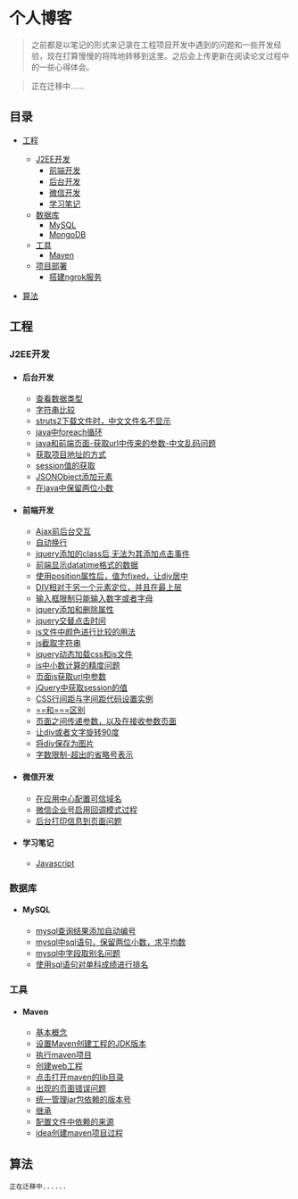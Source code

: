 # 个人博客

> 之前都是以笔记的形式来记录在工程项目开发中遇到的问题和一些开发经验，现在打算慢慢的将阵地转移到这里。之后会上传更新在阅读论文过程中的一些心得体会。

> 正在迁移中......

## 目录
* [工程](#工程)
   * [J2EE开发](#J2EE开发)
      * [前端开发](#前端开发)
      * [后台开发](#后台开发)
      * [微信开发](#微信开发)
      * [学习笔记](#学习笔记)
   * [数据库](#数据库)
      * [MySQL](#MySQL)
      * [MongoDB](#MongoDB)
   * [工具](#工具)
      * [Maven](#Maven)
   * [项目部署](#项目部署)
      * [搭建ngrok服务]()

* [算法](#算法)

## 工程
### J2EE开发
* #### 后台开发
   * [查看数据类型](https://github.com/yongbowin/blog/tree/master/J2EE/backend/check_datatype.md)
   * [字符串比较](https://github.com/yongbowin/blog/tree/master/J2EE/backend/compete_str.md)
   * [struts2下载文件时，中文文件名不显示](https://github.com/yongbowin/blog/tree/master/J2EE/backend/filename_no_show.md)
   * [java中foreach循环](https://github.com/yongbowin/blog/tree/master/J2EE/backend/foreach.md)
   * [java和前端页面-获取url中传来的参数-中文乱码问题](https://github.com/yongbowin/blog/tree/master/J2EE/backend/get_param_zh_error.md)
   * [获取项目地址的方式](https://github.com/yongbowin/blog/tree/master/J2EE/backend/get_project_addr.md)
   * [session值的获取](https://github.com/yongbowin/blog/tree/master/J2EE/backend/get_session.md)
   * [JSONObject添加元素](https://github.com/yongbowin/blog/tree/master/J2EE/backend/JSONObject_add_elem.md)
   * [在java中保留两位小数](https://github.com/yongbowin/blog/tree/master/J2EE/backend/save2float.md)
* #### 前端开发
   * [Ajax前后台交互](https://github.com/yongbowin/blog/tree/master/J2EE/frontend/ajax_interact.md)
   * [自动换行](https://github.com/yongbowin/blog/tree/master/J2EE/frontend/auto_wrap.md)
   * [jquery添加的class后,无法为其添加点击事件](https://github.com/yongbowin/blog/tree/master/J2EE/frontend/click_event.md)
   * [前端显示datatime格式的数据](https://github.com/yongbowin/blog/tree/master/J2EE/frontend/datetime_show.md)
   * [使用position属性后，值为fixed，让div居中](https://github.com/yongbowin/blog/tree/master/J2EE/frontend/div_center.md)
   * [DIV相对于另一个元素定位，并且在最上层](https://github.com/yongbowin/blog/tree/master/J2EE/frontend/div_up.md)
   * [输入框限制只能输入数字或者字母](https://github.com/yongbowin/blog/tree/master/J2EE/frontend/input_re.md)
   * [jquery添加和删除属性](https://github.com/yongbowin/blog/tree/master/J2EE/frontend/jq_add_del_property.md)
   * [jquery交替点击时间](https://github.com/yongbowin/blog/tree/master/J2EE/frontend/jq_time.md)
   * [js文件中颜色进行比较的用法](https://github.com/yongbowin/blog/tree/master/J2EE/frontend/js_color_compete.md)
   * [js截取字符串](https://github.com/yongbowin/blog/tree/master/J2EE/frontend/js_cut_str.md)
   * [jquery动态加载css和js文件](https://github.com/yongbowin/blog/tree/master/J2EE/frontend/js_dynamic_locd_js_css.md)
   * [js中小数计算的精度问题](https://github.com/yongbowin/blog/tree/master/J2EE/frontend/js_float_accu.md)
   * [页面js获取url中参数](https://github.com/yongbowin/blog/tree/master/J2EE/frontend/js_get_param.md)
   * [jQuery中获取session的值](https://github.com/yongbowin/blog/tree/master/J2EE/frontend/js_get_session.md)
   * [CSS行间距与字间距代码设置实例](https://github.com/yongbowin/blog/tree/master/J2EE/frontend/line_word_gap.md)
   * [==和===区别](https://github.com/yongbowin/blog/tree/master/J2EE/frontend/operator.md)
   * [页面之间传递参数，以及在接收参数页面](https://github.com/yongbowin/blog/tree/master/J2EE/frontend/pass_param_in_diff_pages.md)
   * [让div或者文字旋转90度](https://github.com/yongbowin/blog/tree/master/J2EE/frontend/rotate_work.md)
   * [将div保存为图片](https://github.com/yongbowin/blog/tree/master/J2EE/frontend/save_page_2_img.md)
   * [字数限制-超出的省略号表示](https://github.com/yongbowin/blog/tree/master/J2EE/frontend/word_ellipsis.md)
* #### 微信开发
   * [在应用中心配置可信域名](https://github.com/yongbowin/blog/tree/master/J2EE/weixin/app_center_domain.md)
   * [微信企业号启用回调模式过程](https://github.com/yongbowin/blog/tree/master/J2EE/weixin/open_callback.md)
   * [后台打印信息到页面问题](https://github.com/yongbowin/blog/tree/master/J2EE/weixin/print_2_front.md)
* #### 学习笔记
   * [Javascript](https://github.com/yongbowin/blog/tree/master/J2EE/notes/js_notes.md)

### 数据库
* #### MySQL
   * [mysql查询结果添加自动编号](https://github.com/yongbowin/blog/tree/master/database/mysql/add_num_for_result.md)
   * [mysql中sql语句，保留两位小数，求平均数](https://github.com/yongbowin/blog/tree/master/database/mysql/mean_save2float.md)
   * [mysql中字段取别名问题](https://github.com/yongbowin/blog/tree/master/database/mysql/property_alias.md)
   * [使用sql语句对单科成绩进行排名](https://github.com/yongbowin/blog/tree/master/database/mysql/single_score_rank.md)

### 工具
* #### Maven
   * [基本概念](https://github.com/yongbowin/blog/blob/master/tools/maven/basic_theory.md)
   * [设置Maven创建工程的JDK版本](https://github.com/yongbowin/blog/blob/master/tools/maven/manage_jar_v.md)
   * [执行maven项目](https://github.com/yongbowin/blog/blob/master/tools/maven/exec_mvn.md)
   * [创建web工程](https://github.com/yongbowin/blog/blob/master/tools/maven/create_web.md)
   * [点击打开maven的lib目录](https://github.com/yongbowin/blog/blob/master/tools/maven/open_lib.md)
   * [出现的页面错误问题](https://github.com/yongbowin/blog/blob/master/tools/maven/page_error.md)
   * [统一管理jar包依赖的版本号](https://github.com/yongbowin/blog/blob/master/tools/maven/set_jdk.md)
   * [继承](https://github.com/yongbowin/blog/blob/master/tools/maven/inherit.md)
   * [配置文件中依赖的来源](https://github.com/yongbowin/blog/blob/master/tools/maven/conf_deps.md)
   * [idea创建maven项目过程](https://github.com/yongbowin/blog/blob/master/tools/maven/create_problem.md)


## 算法
```
正在迁移中......
```

